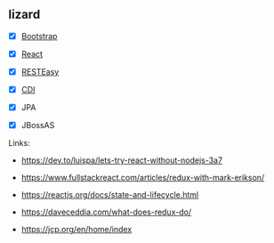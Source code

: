 ## lizard

- [x] [Bootstrap](https://getbootstrap.com/)
- [x] [React](https://reactjs.org/)

- [x] [RESTEasy](https://resteasy.github.io/)
- [x] [CDI](http://cdi-spec.org/)
- [x] JPA

- [x] JBossAS


Links: 
- https://dev.to/luispa/lets-try-react-without-nodejs-3a7
- https://www.fullstackreact.com/articles/redux-with-mark-erikson/
- https://reactjs.org/docs/state-and-lifecycle.html
- https://daveceddia.com/what-does-redux-do/

- https://jcp.org/en/home/index 
